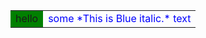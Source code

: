 <table class="table table-bordered table-striped table-condensed">
<tr>
<td bgcolor=green>hello</td>
<td>
    <span style="color:blue">some *This is Blue italic.* text</span>
</td>
</tr>

</table>